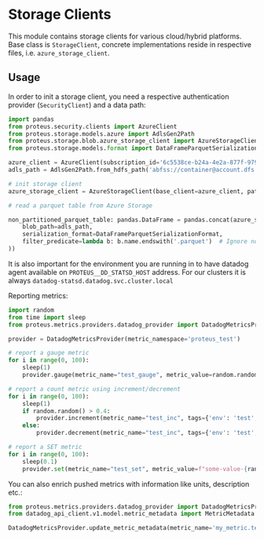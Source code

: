 # Storage Clients

This module contains storage clients for various cloud/hybrid platforms. Base class is `StorageClient`, concrete implementations reside in respective files, i.e. `azure_storage_client`.

## Usage

In order to init a storage client, you need a respective authentication provider (`SecurityClient`) and a data path:

```python
import pandas
from proteus.security.clients import AzureClient
from proteus.storage.models.azure import AdlsGen2Path
from proteus.storage.blob.azure_storage_client import AzureStorageClient
from proteus.storage.models.format import DataFrameParquetSerializationFormat

azure_client = AzureClient(subscription_id='6c5538ce-b24a-4e2a-877f-979ad71287ff')
adls_path = AdlsGen2Path.from_hdfs_path('abfss://container@account.dfs.core.windows.net/path/to/my/table')

# init storage client
azure_storage_client = AzureStorageClient(base_client=azure_client, path=adls_path)

# read a parquet table from Azure Storage

non_partitioned_parquet_table: pandas.DataFrame = pandas.concat(azure_storage_client.read_blobs(
    blob_path=adls_path,
    serialization_format=DataFrameParquetSerializationFormat,
    filter_predicate=lambda b: b.name.endswith('.parquet')  # Ignore non-parquet files that might be present in a folder
))
```

It is also important for the environment you are running in to have datadog agent available on `PROTEUS__DD_STATSD_HOST` address. For our clusters it is always `datadog-statsd.datadog.svc.cluster.local` 

Reporting metrics:

```python
import random
from time import sleep
from proteus.metrics.providers.datadog_provider import DatadogMetricsProvider

provider = DatadogMetricsProvider(metric_namespace='proteus_test')

# report a gauge metric
for i in range(0, 100):
    sleep(1)
    provider.gauge(metric_name="test_gauge", metric_value=random.random(), tags={'env': 'test', 'other_tag': f'{i % 10}'})

# report a count metric using increment/decrement
for i in range(0, 100):
    sleep(1)
    if random.random() > 0.4:
        provider.increment(metric_name="test_inc", tags={'env': 'test', 'other_tag': f'{i % 10}'})
    else:
        provider.decrement(metric_name="test_inc", tags={'env': 'test', 'other_tag': f'{i % 10}'})

# report a SET metric
for i in range(0, 100):
    sleep(0.1)
    provider.set(metric_name="test_set", metric_value=f"some-value-{random.randint(0, 100)}", tags={'env': 'test', 'other_tag': f'{i % 10}'})
```

You can also enrich pushed metrics with information like units, description etc.:
```python
from proteus.metrics.providers.datadog_provider import DatadogMetricsProvider
from datadog_api_client.v1.model.metric_metadata import MetricMetadata

DatadogMetricsProvider.update_metric_metadata(metric_name='my_metric.test', metric_metadata=MetricMetadata(description='best metric!'))
```
